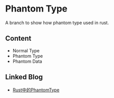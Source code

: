 # Phantom Type

A branch to show how phantom type used in rust.



## Content

-   Normal Type
-   Phantom Type
-   Phantom Data



## Linked Blog

- [Rust中的PhantomType](https://jasonkayzk.github.io/2021/10/20/Rust中的PhantomType/)
